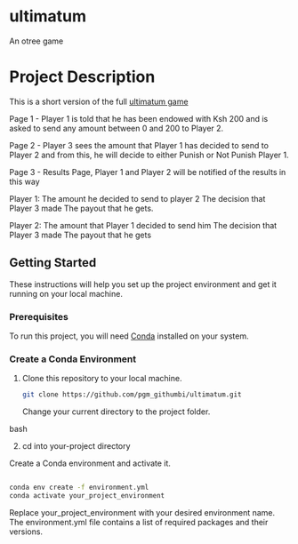 # ultimatum
An otree game
# Project Description
This is a short version of the full [ultimatum game](https://en.wikipedia.org/wiki/Ultimatum_game)

Page 1 - Player 1 is told that he has been endowed with Ksh 200 and is asked to send any amount between 0 and 200 to Player 2.

Page 2 - Player 3 sees the amount that Player 1 has decided to send to Player 2 and from this, he will decide to either Punish or Not Punish Player 1.

Page 3 - Results Page, Player 1 and Player 2 will be notified of the results in this way

Player 1:
The amount he decided to send to player 2
The decision that Player 3 made
The payout that he gets.

Player 2:
The amount that Player 1 decided to send him
The decision that Player 3 made
The payout that he gets


## Getting Started

These instructions will help you set up the project environment and get it running on your local machine.

### Prerequisites

To run this project, you will need [Conda](https://docs.conda.io/en/latest/miniconda.html) installed on your system.

### Create a Conda Environment

1. Clone this repository to your local machine.

   ```bash
   git clone https://github.com/pgm_githumbi/ultimatum.git
   ```
   Change your current directory to the project folder.

bash

2. cd into your-project directory

Create a Conda environment and activate it.

```bash

conda env create -f environment.yml
conda activate your_project_environment
```
Replace your_project_environment with your desired environment name. The environment.yml file contains a list of required packages and their versions.


